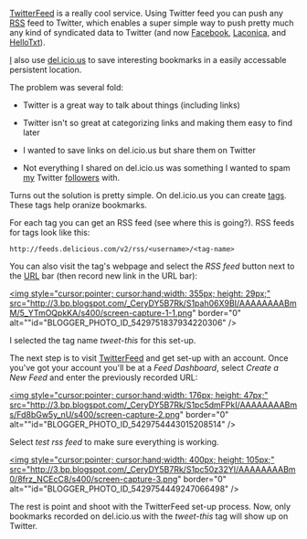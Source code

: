 [TwitterFeed](http://twitterfeed.com "Twitter Feed, RSS to Social Network
Publishing Service") is a really cool service.  Using Twitter feed you can push
any [RSS](http://en.wikipedia.org/wiki/RSS "RSS on Wikipedia") feed to Twitter,
which enables a super simple way to push pretty much any kind of syndicated
data to Twitter (and now [Facebook](http://facebook.com),
 [Laconica](http://laconi.ca), and [HelloTxt](http://hellotxt.com/)).

[I](http://del.icio.us/jmob "My del.icio.us account") also use
 [del.icio.us](http://del.icio.us "Delicous Social Bookmarking") to save
 interesting bookmarks in a easily accessable persistent location.

The problem was several fold:

+ Twitter is a great way to talk about things (including links)

+ Twitter isn't so great at categorizing links and making them easy to find
later

+ I wanted to save links on del.icio.us but share them on Twitter

+ Not everything I shared on del.icio.us was something I wanted to spam
[my](http://twitter.com/silverjam "My Twitter Account") Twitter
[followers](http://en.wikipedia.org/wiki/Twitter "Twitter Wikipedia Entry")
with.

Turns out the solution is pretty simple.  On del.icio.us you can create
 [tags](http://delicious.com/tag/ "Delicious tags").  These tags help oranize
 bookmarks.

For each tag you can get an RSS feed (see where this is going?).  RSS feeds for
 tags look like this:

    http://feeds.delicious.com/v2/rss/<username>/<tag-name>

You can also visit the tag's webpage and select the *RSS feed* button next to
 the [URL](http://en.wikipedia.org/wiki/Uniform_Resource_Locator "URL on
 Wikipedia") bar (then record new link in the URL bar):

<a onblur="try {parent.deselectBloggerImageGracefully();} catch(e) {}"
href="http://3.bp.blogspot.com/_CeryDY5B7Rk/S1pah06X9BI/AAAAAAAABmM/5_YTmOQpkKA/s1600-h/screen-capture-1-1.png"><img
style="cursor:pointer; cursor:hand;width: 355px; height: 29px;"
src="http://3.bp.blogspot.com/_CeryDY5B7Rk/S1pah06X9BI/AAAAAAAABmM/5_YTmOQpkKA/s400/screen-capture-1-1.png"
border="0" alt=""id="BLOGGER_PHOTO_ID_5429751837934220306" /></a>

I selected the tag name *tweet-this* for this set-up.

The next step is to visit [TwitterFeed](http://twitterfeed.com) and get set-up
 with an account.  Once you've got your account you'll be at a *Feed Dashboard*,
 select *Create a New Feed* and enter the previously recorded URL:

<a onblur="try {parent.deselectBloggerImageGracefully();} catch(e) {}"
href="http://3.bp.blogspot.com/_CeryDY5B7Rk/S1pc5dmFPkI/AAAAAAAABms/Fd8bGw5y_nU/s1600-h/screen-capture-2.png"><img
style="cursor:pointer; cursor:hand;width: 176px; height: 47px;"
src="http://3.bp.blogspot.com/_CeryDY5B7Rk/S1pc5dmFPkI/AAAAAAAABms/Fd8bGw5y_nU/s400/screen-capture-2.png"
border="0" alt=""id="BLOGGER_PHOTO_ID_5429754443015208514" /></a>

Select *test rss feed* to make sure everything is working.  

<a onblur="try {parent.deselectBloggerImageGracefully();} catch(e) {}"
href="http://3.bp.blogspot.com/_CeryDY5B7Rk/S1pc50z32YI/AAAAAAAABm0/8frz_NCEcC8/s1600-h/screen-capture-3.png"><img
style="cursor:pointer; cursor:hand;width: 400px; height: 105px;"
src="http://3.bp.blogspot.com/_CeryDY5B7Rk/S1pc50z32YI/AAAAAAAABm0/8frz_NCEcC8/s400/screen-capture-3.png"
border="0" alt=""id="BLOGGER_PHOTO_ID_5429754449247066498" /></a>

The rest is point and shoot with the TwitterFeed set-up process.  Now, only
 bookmarks recorded on del.icio.us with the *tweet-this* tag will show up on
 Twitter.
